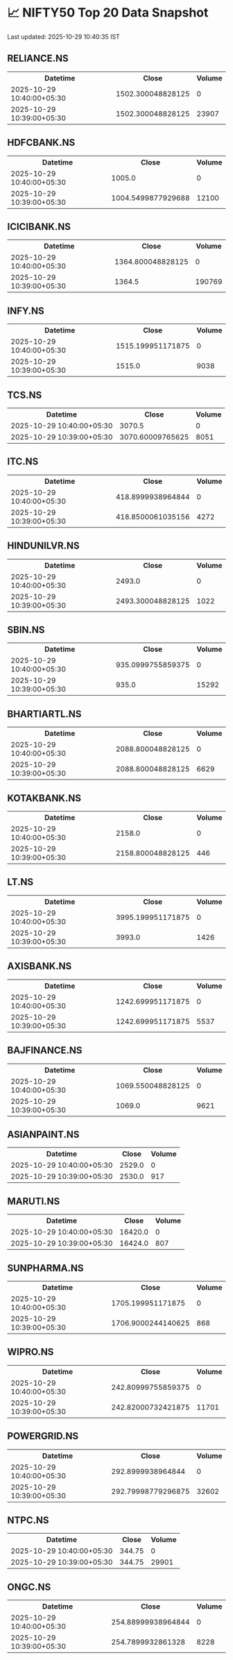 # 📈 NIFTY50 Top 20 Data Snapshot

Last updated: 2025-10-29 10:40:35 IST

## RELIANCE.NS

<table>
  <tr><th>Datetime</th><th>Close</th><th>Volume</th></tr>
  <tr><td>2025-10-29 10:40:00+05:30</td><td>1502.300048828125</td><td>0</td></tr>
  <tr><td>2025-10-29 10:39:00+05:30</td><td>1502.300048828125</td><td>23907</td></tr>
</table>

## HDFCBANK.NS

<table>
  <tr><th>Datetime</th><th>Close</th><th>Volume</th></tr>
  <tr><td>2025-10-29 10:40:00+05:30</td><td>1005.0</td><td>0</td></tr>
  <tr><td>2025-10-29 10:39:00+05:30</td><td>1004.5499877929688</td><td>12100</td></tr>
</table>

## ICICIBANK.NS

<table>
  <tr><th>Datetime</th><th>Close</th><th>Volume</th></tr>
  <tr><td>2025-10-29 10:40:00+05:30</td><td>1364.800048828125</td><td>0</td></tr>
  <tr><td>2025-10-29 10:39:00+05:30</td><td>1364.5</td><td>190769</td></tr>
</table>

## INFY.NS

<table>
  <tr><th>Datetime</th><th>Close</th><th>Volume</th></tr>
  <tr><td>2025-10-29 10:40:00+05:30</td><td>1515.199951171875</td><td>0</td></tr>
  <tr><td>2025-10-29 10:39:00+05:30</td><td>1515.0</td><td>9038</td></tr>
</table>

## TCS.NS

<table>
  <tr><th>Datetime</th><th>Close</th><th>Volume</th></tr>
  <tr><td>2025-10-29 10:40:00+05:30</td><td>3070.5</td><td>0</td></tr>
  <tr><td>2025-10-29 10:39:00+05:30</td><td>3070.60009765625</td><td>8051</td></tr>
</table>

## ITC.NS

<table>
  <tr><th>Datetime</th><th>Close</th><th>Volume</th></tr>
  <tr><td>2025-10-29 10:40:00+05:30</td><td>418.8999938964844</td><td>0</td></tr>
  <tr><td>2025-10-29 10:39:00+05:30</td><td>418.8500061035156</td><td>4272</td></tr>
</table>

## HINDUNILVR.NS

<table>
  <tr><th>Datetime</th><th>Close</th><th>Volume</th></tr>
  <tr><td>2025-10-29 10:40:00+05:30</td><td>2493.0</td><td>0</td></tr>
  <tr><td>2025-10-29 10:39:00+05:30</td><td>2493.300048828125</td><td>1022</td></tr>
</table>

## SBIN.NS

<table>
  <tr><th>Datetime</th><th>Close</th><th>Volume</th></tr>
  <tr><td>2025-10-29 10:40:00+05:30</td><td>935.0999755859375</td><td>0</td></tr>
  <tr><td>2025-10-29 10:39:00+05:30</td><td>935.0</td><td>15292</td></tr>
</table>

## BHARTIARTL.NS

<table>
  <tr><th>Datetime</th><th>Close</th><th>Volume</th></tr>
  <tr><td>2025-10-29 10:40:00+05:30</td><td>2088.800048828125</td><td>0</td></tr>
  <tr><td>2025-10-29 10:39:00+05:30</td><td>2088.800048828125</td><td>6629</td></tr>
</table>

## KOTAKBANK.NS

<table>
  <tr><th>Datetime</th><th>Close</th><th>Volume</th></tr>
  <tr><td>2025-10-29 10:40:00+05:30</td><td>2158.0</td><td>0</td></tr>
  <tr><td>2025-10-29 10:39:00+05:30</td><td>2158.800048828125</td><td>446</td></tr>
</table>

## LT.NS

<table>
  <tr><th>Datetime</th><th>Close</th><th>Volume</th></tr>
  <tr><td>2025-10-29 10:40:00+05:30</td><td>3995.199951171875</td><td>0</td></tr>
  <tr><td>2025-10-29 10:39:00+05:30</td><td>3993.0</td><td>1426</td></tr>
</table>

## AXISBANK.NS

<table>
  <tr><th>Datetime</th><th>Close</th><th>Volume</th></tr>
  <tr><td>2025-10-29 10:40:00+05:30</td><td>1242.699951171875</td><td>0</td></tr>
  <tr><td>2025-10-29 10:39:00+05:30</td><td>1242.699951171875</td><td>5537</td></tr>
</table>

## BAJFINANCE.NS

<table>
  <tr><th>Datetime</th><th>Close</th><th>Volume</th></tr>
  <tr><td>2025-10-29 10:40:00+05:30</td><td>1069.550048828125</td><td>0</td></tr>
  <tr><td>2025-10-29 10:39:00+05:30</td><td>1069.0</td><td>9621</td></tr>
</table>

## ASIANPAINT.NS

<table>
  <tr><th>Datetime</th><th>Close</th><th>Volume</th></tr>
  <tr><td>2025-10-29 10:40:00+05:30</td><td>2529.0</td><td>0</td></tr>
  <tr><td>2025-10-29 10:39:00+05:30</td><td>2530.0</td><td>917</td></tr>
</table>

## MARUTI.NS

<table>
  <tr><th>Datetime</th><th>Close</th><th>Volume</th></tr>
  <tr><td>2025-10-29 10:40:00+05:30</td><td>16420.0</td><td>0</td></tr>
  <tr><td>2025-10-29 10:39:00+05:30</td><td>16424.0</td><td>807</td></tr>
</table>

## SUNPHARMA.NS

<table>
  <tr><th>Datetime</th><th>Close</th><th>Volume</th></tr>
  <tr><td>2025-10-29 10:40:00+05:30</td><td>1705.199951171875</td><td>0</td></tr>
  <tr><td>2025-10-29 10:39:00+05:30</td><td>1706.9000244140625</td><td>868</td></tr>
</table>

## WIPRO.NS

<table>
  <tr><th>Datetime</th><th>Close</th><th>Volume</th></tr>
  <tr><td>2025-10-29 10:40:00+05:30</td><td>242.80999755859375</td><td>0</td></tr>
  <tr><td>2025-10-29 10:39:00+05:30</td><td>242.82000732421875</td><td>11701</td></tr>
</table>

## POWERGRID.NS

<table>
  <tr><th>Datetime</th><th>Close</th><th>Volume</th></tr>
  <tr><td>2025-10-29 10:40:00+05:30</td><td>292.8999938964844</td><td>0</td></tr>
  <tr><td>2025-10-29 10:39:00+05:30</td><td>292.79998779296875</td><td>32602</td></tr>
</table>

## NTPC.NS

<table>
  <tr><th>Datetime</th><th>Close</th><th>Volume</th></tr>
  <tr><td>2025-10-29 10:40:00+05:30</td><td>344.75</td><td>0</td></tr>
  <tr><td>2025-10-29 10:39:00+05:30</td><td>344.75</td><td>29901</td></tr>
</table>

## ONGC.NS

<table>
  <tr><th>Datetime</th><th>Close</th><th>Volume</th></tr>
  <tr><td>2025-10-29 10:40:00+05:30</td><td>254.88999938964844</td><td>0</td></tr>
  <tr><td>2025-10-29 10:39:00+05:30</td><td>254.7899932861328</td><td>8228</td></tr>
</table>

